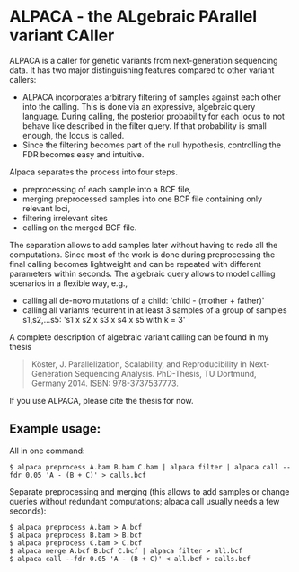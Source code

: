 # ALPACA - the ALgebraic PArallel variant CAller
ALPACA is a caller for genetic variants from next-generation sequencing data.
It has two major distinguishing features compared to other variant callers:

* ALPACA incorporates arbitrary filtering of samples against each other into the calling. This is done via an expressive, algebraic query language. During calling, the posterior probability for each locus to not behave like described in the filter query. If that probability is small enough, the locus is called.
* Since the filtering becomes part of the null hypothesis, controlling the FDR becomes easy and intuitive.

Alpaca separates the process into four steps.

* preprocessing of each sample into a BCF file,
* merging preprocessed samples into one BCF file containing only relevant loci,
* filtering irrelevant sites
* calling on the merged BCF file.

The separation allows to add samples later without having to redo all the computations. Since most of the work is done during preprocessing the final calling becomes lightweight and can be repeated with different parameters within seconds.
The algebraic query allows to model calling scenarios in a flexible way, e.g.,

* calling all de-novo mutations of a child: 'child - (mother + father)'
* calling all variants recurrent in at least 3 samples of a group of samples s1,s2,...s5: 's1 x s2 x s3 x s4 x s5 with k = 3'

A complete description of algebraic variant calling can be found in my thesis

> Köster, J. Parallelization, Scalability, and Reproducibility in Next-Generation Sequencing Analysis. PhD-Thesis, TU Dortmund, Germany 2014. ISBN: 978-3737537773.

If you use ALPACA, please cite the thesis for now.

## Example usage:

All in one command:

    $ alpaca preprocess A.bam B.bam C.bam | alpaca filter | alpaca call --fdr 0.05 'A - (B + C)' > calls.bcf

Separate preprocessing and merging (this allows to add samples or change queries without redundant computations; alpaca call usually needs a few seconds):

    $ alpaca preprocess A.bam > A.bcf
    $ alpaca preprocess B.bam > B.bcf
    $ alpaca preprocess C.bam > C.bcf
    $ alpaca merge A.bcf B.bcf C.bcf | alpaca filter > all.bcf
    $ alpaca call --fdr 0.05 'A - (B + C)' < all.bcf > calls.bcf
